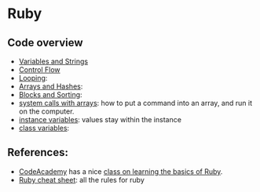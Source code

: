 # Ruby

## Code overview
- [Variables and Strings](var-str.md)
- [Control Flow](control-flow.md)
- [Looping](looping.md):
- [Arrays and Hashes](arrays-and-hashes.md):
- [Blocks and Sorting](blocks-and-sorting.md): 
- [system calls with arrays](system-calls-with-arrays.md): how to put a command into an array, and run it on the computer.
- [instance variables](instance-variables.md): values stay within the instance
- [class variables](class-variables.md):


## References: 
- [CodeAcademy](http://www.codecademy.com/) has a nice [class on learning the basics of Ruby](http://www.codecademy.com/tracks/ruby).  
- [Ruby cheat sheet](https://www.tutorialspoint.com/ruby/index.htm): all the rules for ruby